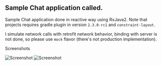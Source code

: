 ## Sample Chat application called.

Sample Chat application done in reactive way using RxJava2. Note that projects requires
gradle plugin in version `2.3.0-rc1` and `constraint-layout`.

I simulate network calls with retrofit network behavior, binding with server is not done,
so please use `mock` flavor (there's not production implementation).

Screenshots

![Screenshot](https://gitlab.com/charafau/TurboChat/raw/ab04dd365cab389abb0a695f2bfcec11f7c35a42/screenshots/screenshot01.png)
![Screenshot](https://gitlab.com/charafau/TurboChat/raw/ab04dd365cab389abb0a695f2bfcec11f7c35a42/screenshots/screenshot02.png)
